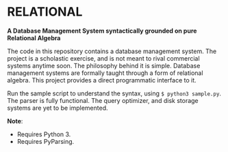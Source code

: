 # RELATIONAL

**A Database Management System syntactically grounded on pure Relational Algebra**

The code in this repository contains a database management system. The project is a scholastic exercise, and is not meant to rival commercial systems anytime soon. The philosophy behind it is simple. Database management systems are formally taught through a form of relational algebra. This project provides a direct programmatic interface to it.

Run the sample script to understand the syntax, using `$ python3 sample.py`. The parser is fully functional. The query optimizer, and disk storage systems are yet to be implemented.

**Note**:

* Requires Python 3.
* Requires PyParsing.
